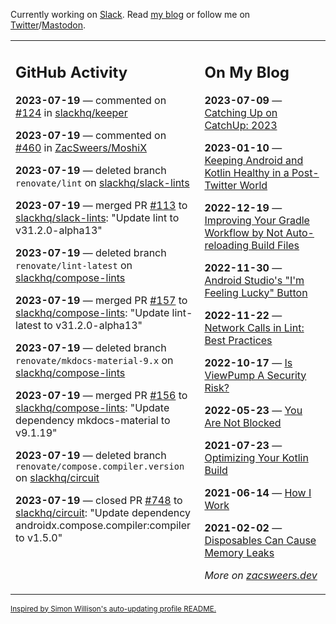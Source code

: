 Currently working on [Slack](https://slack.com/). Read [my blog](https://zacsweers.dev/) or follow me on [Twitter](https://twitter.com/ZacSweers)/[Mastodon](https://hachyderm.io/@ZacSweers).

<table><tr><td valign="top" width="60%">

## GitHub Activity
<!-- githubActivity starts -->
**2023-07-19** — commented on [#124](https://github.com/slackhq/keeper/issues/124#issuecomment-1642997711) in [slackhq/keeper](https://github.com/slackhq/keeper)

**2023-07-19** — commented on [#460](https://github.com/ZacSweers/MoshiX/issues/460#issuecomment-1642886991) in [ZacSweers/MoshiX](https://github.com/ZacSweers/MoshiX)

**2023-07-19** — deleted branch `renovate/lint` on [slackhq/slack-lints](https://github.com/slackhq/slack-lints)

**2023-07-19** — merged PR [#113](https://github.com/slackhq/slack-lints/pull/113) to [slackhq/slack-lints](https://github.com/slackhq/slack-lints): "Update lint to v31.2.0-alpha13"

**2023-07-19** — deleted branch `renovate/lint-latest` on [slackhq/compose-lints](https://github.com/slackhq/compose-lints)

**2023-07-19** — merged PR [#157](https://github.com/slackhq/compose-lints/pull/157) to [slackhq/compose-lints](https://github.com/slackhq/compose-lints): "Update lint-latest to v31.2.0-alpha13"

**2023-07-19** — deleted branch `renovate/mkdocs-material-9.x` on [slackhq/compose-lints](https://github.com/slackhq/compose-lints)

**2023-07-19** — merged PR [#156](https://github.com/slackhq/compose-lints/pull/156) to [slackhq/compose-lints](https://github.com/slackhq/compose-lints): "Update dependency mkdocs-material to v9.1.19"

**2023-07-19** — deleted branch `renovate/compose.compiler.version` on [slackhq/circuit](https://github.com/slackhq/circuit)

**2023-07-19** — closed PR [#748](https://github.com/slackhq/circuit/pull/748) to [slackhq/circuit](https://github.com/slackhq/circuit): "Update dependency androidx.compose.compiler:compiler to v1.5.0"
<!-- githubActivity ends -->
</td><td valign="top" width="40%">

## On My Blog
<!-- blog starts -->
**2023-07-09** — [Catching Up on CatchUp: 2023](https://www.zacsweers.dev/catching-up-on-catchup-2023/)

**2023-01-10** — [Keeping Android and Kotlin Healthy in a Post-Twitter World](https://www.zacsweers.dev/keeping-android-healthy/)

**2022-12-19** — [Improving Your Gradle Workflow by Not Auto-reloading Build Files](https://www.zacsweers.dev/improving-your-workflow-by-not-auto-reloading-build-files/)

**2022-11-30** — [Android Studio's "I'm Feeling Lucky" Button](https://www.zacsweers.dev/android-studios-im-feeling-lucky-button/)

**2022-11-22** — [Network Calls in Lint: Best Practices](https://www.zacsweers.dev/network-calls-in-lint-best-practices/)

**2022-10-17** — [Is ViewPump A Security Risk?](https://www.zacsweers.dev/is-viewpump-a-security-risk/)

**2022-05-23** — [You Are Not Blocked](https://www.zacsweers.dev/you-are-not-blocked/)

**2021-07-23** — [Optimizing Your Kotlin Build](https://www.zacsweers.dev/optimizing-your-kotlin-build/)

**2021-06-14** — [How I Work](https://www.zacsweers.dev/how-i-work/)

**2021-02-02** — [Disposables Can Cause Memory Leaks](https://www.zacsweers.dev/disposables-can-cause-memory-leaks/)
<!-- blog ends -->
_More on [zacsweers.dev](https://zacsweers.dev/)_
</td></tr></table>

<sub><a href="https://simonwillison.net/2020/Jul/10/self-updating-profile-readme/">Inspired by Simon Willison's auto-updating profile README.</a></sub>